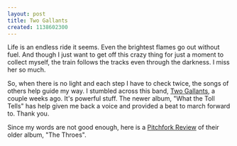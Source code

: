 ```yaml
---
layout: post
title: Two Gallants
created: 1138602300
---
```


Life is an endless ride it seems. Even the brightest flames go out without fuel. And though I just want to get off this crazy thing for just a moment to collect myself, the train follows the tracks even through the darkness. I miss her so much.

So, when there is no light and each step I have to check twice, the songs of others help guide my way. I stumbled across this band, [Two Gallants](http://www.twogallants.com "Two Gallants"), a couple weeks ago. It's powerful stuff. The newer album, "What the Toll Tells" has help given me back a voice and provided a beat to march forward to. Thank you.

Since my words are not good enough, here is a [Pitchfork Review](http://pitchforkmedia.com/record-reviews/t/two-gallants/throes.shtml "PitchFork: Two Gallants Review") of their older album, "The Throes".

